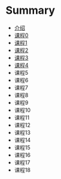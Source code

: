 # Summary

* [介绍](README.md)
* [课程0](lesson0/README.md)
* [课程1](lesson1/README.md)
* [课程2](lesson2/README.md)
* [课程3](lesson3/README.md)
* [课程4](lesson4/README.md)
* 课程5
* 课程6
* 课程7
* 课程8
* 课程9
* 课程10
* 课程11
* 课程12
* 课程13
* 课程14
* 课程15
* 课程16
* 课程17
* 课程18

